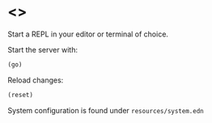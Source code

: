 # <<name>>

Start a REPL in your editor or terminal of choice.

Start the server with:

```clojure
(go)
```

Reload changes:

```clojure
(reset)
```

System configuration is found under `resources/system.edn`